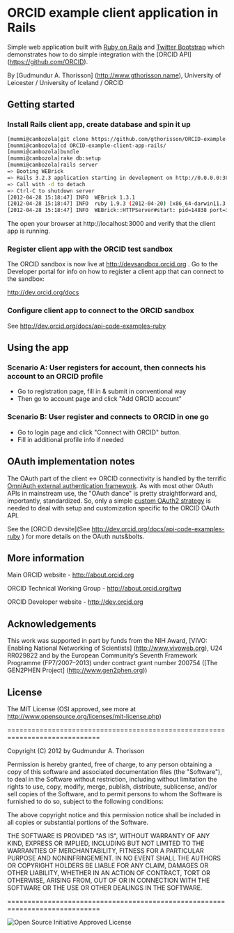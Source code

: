 # ORCID example client application in Rails

Simple web application built with [Ruby on Rails](http://rubyonrails.org) and [Twitter Bootstrap](http://twitter.github.com/bootstrap/) which demonstrates how to do simple integration with the [ORCID API] (https://github.com/ORCID).

By [Gudmundur A. Thorisson] (http://www.gthorisson.name), University of Leicester / University of Iceland / ORCID


## Getting started


### Install Rails client app, create database and spin it up

```bash
[mummi@cambozola]git clone https://github.com/gthorisson/ORCID-example-client-app-rails.git
[mummi@cambozola]cd ORCID-example-client-app-rails/
[mummi@cambozola]bundle
[mummi@cambozola]rake db:setup
[mummi@cambozola]rails server
=> Booting WEBrick
=> Rails 3.2.3 application starting in development on http://0.0.0.0:3000
=> Call with -d to detach
=> Ctrl-C to shutdown server
[2012-04-28 15:18:47] INFO  WEBrick 1.3.1
[2012-04-28 15:18:47] INFO  ruby 1.9.3 (2012-04-20) [x86_64-darwin11.3.0]
[2012-04-28 15:18:47] INFO  WEBrick::HTTPServer#start: pid=14838 port=3000
```

The open your browser at http://localhost:3000 and verify that the client app is running.


### Register client app with the ORCID test sandbox

The ORCID sandbox is now live at http://devsandbox.orcid.org . Go to the Developer portal for info on how to register a client app that can connect to the sandbox:

http://dev.orcid.org/docs


### Configure client app to connect to the ORCID sandbox

See http://dev.orcid.org/docs/api-code-examples-ruby


## Using the app

### Scenario A: User registers for account, then connects his account to an ORCID profile

* Go to registration page, fill in & submit in conventional way
* Then go to account page and click "Add ORCID account"


### Scenario B: User register and connects to ORCID in one go

* Go to login page and click "Connect with ORCID" button.
* Fill in additional profile info if needed


## OAuth implementation notes

The OAuth part of the client <-> ORCID connectivity is handled by the terrific [OmniAuth external authentication framework](http://www.omniauth.org). As with most other OAuth APIs in mainstream use, the "OAuth dance" is pretty straightforward and, importantly, standardized. So, only a simple [custom OAuth2 strategy](https://github.com/gthorisson/ORCID-example-client-app-rails/blob/master/lib/omniauth/strategies/orcid.rb) is needed to deal with setup and customization specific to the ORCID OAuth API.

See the [ORCID devsite](See http://dev.orcid.org/docs/api-code-examples-ruby
) for more details on the OAuth nuts&bolts.


## More information 

Main ORCID website - http://about.orcid.org

ORCID Technical Working Group - http://about.orcid.org/twg

ORCID Developer website - http://dev.orcid.org


## Acknowledgements


This work was supported in part by funds from the NIH Award, [VIVO: Enabling National Networking of Scientists] (http://www.vivoweb.org), U24 RR029822 and by the European Community’s Seventh Framework Programme (FP7/2007–2013) under contract grant number 200754 ([The GEN2PHEN Project] (http://www.gen2phen.org))



## License

The MIT License (OSI approved, see more at http://www.opensource.org/licenses/mit-license.php)

=============================================================================

Copyright (C) 2012 by Gudmundur A. Thorisson

Permission is hereby granted, free of charge, to any person obtaining a copy
of this software and associated documentation files (the "Software"), to deal
in the Software without restriction, including without limitation the rights
to use, copy, modify, merge, publish, distribute, sublicense, and/or sell
copies of the Software, and to permit persons to whom the Software is
furnished to do so, subject to the following conditions:

The above copyright notice and this permission notice shall be included in
all copies or substantial portions of the Software.

THE SOFTWARE IS PROVIDED "AS IS", WITHOUT WARRANTY OF ANY KIND, EXPRESS OR
IMPLIED, INCLUDING BUT NOT LIMITED TO THE WARRANTIES OF MERCHANTABILITY,
FITNESS FOR A PARTICULAR PURPOSE AND NONINFRINGEMENT. IN NO EVENT SHALL THE
AUTHORS OR COPYRIGHT HOLDERS BE LIABLE FOR ANY CLAIM, DAMAGES OR OTHER
LIABILITY, WHETHER IN AN ACTION OF CONTRACT, TORT OR OTHERWISE, ARISING FROM,
OUT OF OR IN CONNECTION WITH THE SOFTWARE OR THE USE OR OTHER DEALINGS IN
THE SOFTWARE.

=============================================================================

![Open Source Initiative Approved License](http://www.opensource.org/trademarks/opensource/web/opensource-110x95.jpg)

